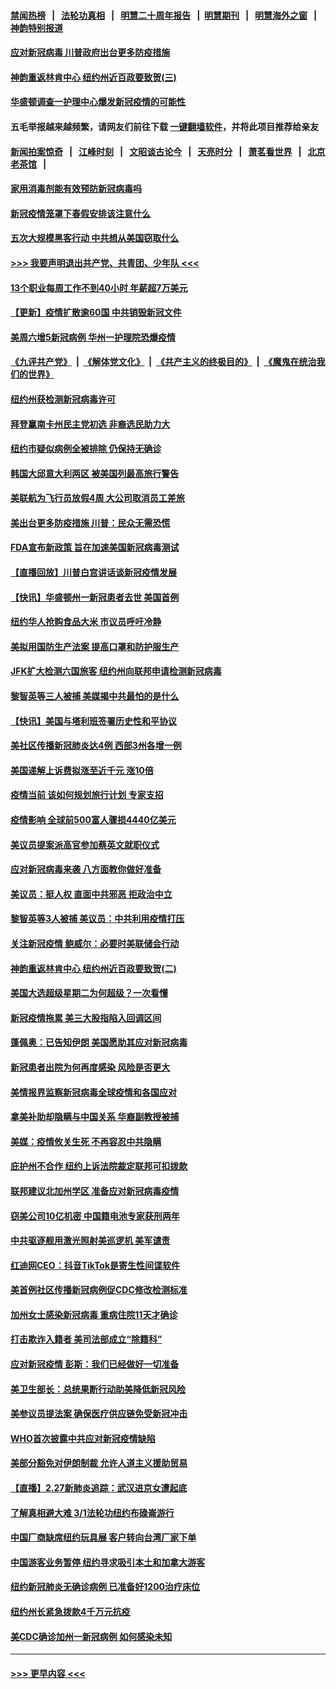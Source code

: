 #### [禁闻热榜](热点新闻.md?=0)  &nbsp;&nbsp;|&nbsp;&nbsp; [法轮功真相](https://github.com/gfw-breaker/truth/blob/master/README.md?=0) &nbsp;&nbsp;|&nbsp;&nbsp; [明慧二十周年报告](https://github.com/gfw-breaker/mh-reports/blob/master/README.md?=0) &nbsp;&nbsp;|&nbsp;&nbsp;[明慧期刊](https://github.com/gfw-breaker/mh-qikan) &nbsp;&nbsp;|&nbsp;&nbsp; [明慧海外之窗](https://github.com/gfw-breaker/mh-news/blob/master/README.md?=0) &nbsp;&nbsp;|&nbsp;&nbsp; [神韵特别报道](https://github.com/gfw-breaker/mh-news/blob/master/shenyun.md?=0)
#### [应对新冠病毒 川普政府出台更多防疫措施](../pages/nsc412/n11907354.md?t=03020402) 
#### [神韵重返林肯中心 纽约州近百政要致贺(三)](../pages/nsc412/n11904356.md?t=03020402) 
#### [华盛顿调查一护理中心爆发新冠疫情的可能性](../pages/nsc412/n11907230.md?t=03020402) 
#### 五毛举报越来越频繁，请网友们前往下载 [一键翻墙软件](https://github.com/gfw-breaker/ssr-accounts)，并将此项目推荐给亲友
#### [新闻拍案惊奇](https://github.com/gfw-breaker/banned-news/blob/master/pages/link4.md) &nbsp;&nbsp;|&nbsp;&nbsp; [江峰时刻](https://github.com/gfw-breaker/banned-news/blob/master/pages/link4.md) &nbsp;&nbsp;|&nbsp;&nbsp; [文昭谈古论今](https://github.com/gfw-breaker/banned-news/blob/master/pages/link4.md) &nbsp;&nbsp;|&nbsp;&nbsp; [天亮时分](https://github.com/gfw-breaker/banned-news/blob/master/pages/link4.md) &nbsp;&nbsp;|&nbsp;&nbsp; [萧茗看世界](https://github.com/gfw-breaker/banned-news/blob/master/pages/link4.md) &nbsp;&nbsp;|&nbsp;&nbsp; [北京老茶馆](https://github.com/gfw-breaker/banned-news/blob/master/pages/link4.md) &nbsp;&nbsp;|&nbsp;&nbsp; 
#### [家用消毒剂能有效预防新冠病毒吗](../pages/nsc412/n11905553.md?t=03020402) 
#### [新冠疫情笼罩下春假安排该注意什么](../pages/nsc412/n11906890.md?t=03020402) 
#### [五次大规模黑客行动 中共想从美国窃取什么](../pages/nsc412/n11899124.md?t=03020402) 
#### [>>> 我要声明退出共产党、共青团、少年队 <<<](https://github.com/begood0513/goodnews/blob/master/quit/letter.md) 
#### [13个职业每周工作不到40小时 年薪超7万美元](../pages/nsc412/n11893686.md?t=03020402) 
#### [【更新】疫情扩散逾60国 中共销毁新冠文件](../pages/nsc412/n11890652.md?t=03020402) 
#### [美周六增5新冠病例 华州一护理院恐爆疫情](../pages/nsc412/n11905823.md?t=03020402) 
#### [《九评共产党》](https://github.com/begood0513/9ping.md/blob/master/README.md) &nbsp;|&nbsp; [《解体党文化》](../../../../jtdwh.md/blob/master/README.md)  &nbsp;|&nbsp; [《共产主义的终极目的》](../../../../gczydzjmd.md/blob/master/README.md) &nbsp;|&nbsp; [《魔鬼在统治我们的世界》](../../../../mgztzwmdsj.md/blob/master/README.md) 
#### [纽约州获检测新冠病毒许可](../pages/nsc412/n11906069.md?t=03020402) 
#### [拜登赢南卡州民主党初选 非裔选民助力大](../pages/nsc412/n11905930.md?t=03020402) 
#### [纽约市疑似病例全被排除 仍保持无确诊](../pages/nsc412/n11906039.md?t=03020402) 
#### [韩国大邱意大利两区 被美国列最高旅行警告](../pages/nsc412/n11905944.md?t=03020402) 
#### [美联航为飞行员放假4周 大公司取消员工差旅](../pages/nsc412/n11905894.md?t=03020402) 
#### [美出台更多防疫措施 川普：民众无需恐慌](../pages/nsc412/n11905747.md?t=03020402) 
#### [FDA宣布新政策 旨在加速美国新冠病毒测试](../pages/nsc412/n11905693.md?t=03020402) 
#### [【直播回放】川普白宫讲话谈新冠疫情发展](../pages/nsc412/n11905588.md?t=03020402) 
#### [【快讯】华盛顿州一新冠患者去世 美国首例](../pages/nsc412/n11905571.md?t=03020402) 
#### [纽约华人抢购食品大米 市议员呼吁冷静](../pages/nsc412/n11904453.md?t=03020402) 
#### [美拟用国防生产法案 提高口罩和防护服生产](../pages/nsc412/n11905517.md?t=03020402) 
#### [JFK扩大检测六国旅客 纽约州向联邦申请检测新冠病毒](../pages/nsc412/n11905491.md?t=03020402) 
#### [黎智英等三人被捕 美媒揭中共最怕的是什么](../pages/nsc412/n11905316.md?t=03020402) 
#### [【快讯】美国与塔利班签署历史性和平协议](../pages/nsc412/n11905172.md?t=03020402) 
#### [美社区传播新冠肺炎达4例 西部3州各增一例](../pages/nsc412/n11904070.md?t=03020402) 
#### [美国递解上诉费拟涨至近千元  涨10倍](../pages/nsc412/n11904466.md?t=03020402) 
#### [疫情当前 该如何规划旅行计划 专家支招](../pages/nsc412/n11903865.md?t=03020402) 
#### [疫情影响 全球前500富人骤损4440亿美元](../pages/nsc412/n11904283.md?t=03020402) 
#### [美议员提案派高官参加蔡英文就职仪式](../pages/nsc412/n11904166.md?t=03020402) 
#### [应对新冠病毒来袭 八方面教你做好准备](../pages/nsc412/n11903736.md?t=03020402) 
#### [美议员：挺人权 直面中共邪恶 拒政治中立](../pages/nsc412/n11903790.md?t=03020402) 
#### [黎智英等3人被捕 美议员：中共利用疫情打压](../pages/nsc412/n11903768.md?t=03020402) 
#### [关注新冠疫情 鲍威尔：必要时美联储会行动](../pages/nsc412/n11903672.md?t=03020402) 
#### [神韵重返林肯中心 纽约州近百政要致贺(二)](../pages/nsc412/n11897500.md?t=03020402) 
#### [美国大选超级星期二为何超级？一次看懂](../pages/nsc412/n11903490.md?t=03020402) 
#### [新冠疫情拖累 美三大股指陷入回调区间](../pages/nsc412/n11903211.md?t=03020402) 
#### [蓬佩奥：已告知伊朗 美国愿助其应对新冠病毒](../pages/nsc412/n11903212.md?t=03020402) 
#### [新冠患者出院为何再度感染 风险是否更大](../pages/nsc412/n11903262.md?t=03020402) 
#### [美情报界监察新冠病毒全球疫情和各国应对](../pages/nsc412/n11903098.md?t=03020402) 
#### [拿美补助却隐瞒与中国关系 华裔副教授被捕](../pages/nsc412/n11901687.md?t=03020402) 
#### [美媒：疫情攸关生死 不再容忍中共隐瞒](../pages/nsc412/n11901694.md?t=03020402) 
#### [庇护州不合作  纽约上诉法院裁定联邦可扣拨款](../pages/nsc412/n11902238.md?t=03020402) 
#### [联邦建议北加州学区 准备应对新冠病毒疫情](../pages/nsc412/n11902448.md?t=03020402) 
#### [窃美公司10亿机密 中国籍电池专家获刑两年](../pages/nsc412/n11901996.md?t=03020402) 
#### [中共驱逐舰用激光照射美巡逻机 美军谴责](../pages/nsc412/n11901964.md?t=03020402) 
#### [红迪网CEO：抖音TikTok是寄生性间谍软件](../pages/nsc412/n11901675.md?t=03020402) 
#### [美首例社区传播新冠病例促CDC修改检测标准](../pages/nsc412/n11901490.md?t=03020402) 
#### [加州女士感染新冠病毒 重病住院11天才确诊](../pages/nsc412/n11901246.md?t=03020402) 
#### [打击欺诈入籍者 美司法部成立“除籍科”](../pages/nsc412/n11901364.md?t=03020402) 
#### [应对新冠疫情 彭斯：我们已经做好一切准备](../pages/nsc412/n11901268.md?t=03020402) 
#### [美卫生部长：总统果断行动助美降低新冠风险](../pages/nsc412/n11900906.md?t=03020402) 
#### [美参议员提法案 确保医疗供应链免受新冠冲击](../pages/nsc412/n11901144.md?t=03020402) 
#### [WHO首次披露中共应对新冠疫情缺陷](../pages/nsc412/n11900978.md?t=03020402) 
#### [美部分豁免对伊朗制裁 允许人道主义援助贸易](../pages/nsc412/n11900859.md?t=03020402) 
#### [【直播】2.27新肺炎追踪：武汉进京女遭起底](../pages/nsc412/n11900415.md?t=03020402) 
#### [了解真相避大难 3/1法轮功纽约布碌崙游行](../pages/nsc412/n11899501.md?t=03020402) 
#### [中国厂商缺席纽约玩具展  客户转向台湾厂家下单](../pages/nsc412/n11899505.md?t=03020402) 
#### [中国游客业务暂停  纽约寻求吸引本土和加拿大游客](../pages/nsc412/n11899492.md?t=03020402) 
#### [纽约新冠肺炎无确诊病例  已准备好1200治疗床位](../pages/nsc412/n11899474.md?t=03020402) 
#### [纽约州长紧急拨款4千万元抗疫](../pages/nsc412/n11899477.md?t=03020402) 
#### [美CDC确诊加州一新冠病例 如何感染未知](../pages/nsc412/n11899165.md?t=03020402) 

----
#### [ >>> 更早内容 <<< ](../indexes/nsc412-earlier.md)
